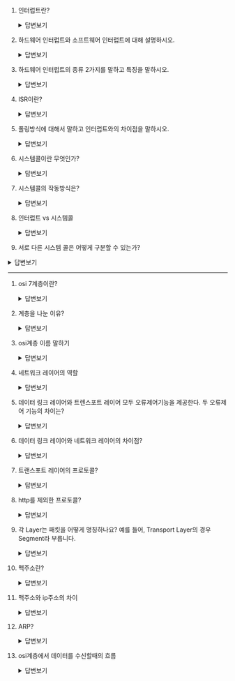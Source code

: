 1. 인터럽트란?

   <details>
       <summary>답변보기</summary>
       A1) 프로그램을 실행하는 도중에 예기치 않은 상황이 발생할 경우 현재 실행 중인 작업을 즉시 중단하고, 발생된 상황에 대한 우선 처리가 필요함을 CPU에게 알리는 것<br>
   A2) 시스템에서 발생한 다양한 종류의 이벤트 혹은 그런 이벤트를 알리는 메커니즘
   </details>

2. 하드웨어 인터럽트와 소프트웨어 인터럽트에 대해 설명하시오.

   <details>
       <summary>답변보기</summary>
   </details>

3. 하드웨어 인터럽트의 종류 2가지를 말하고 특징을 말하시오.

   <details>
       <summary>답변보기</summary>
       하드웨어 인터럽트는 I/O장비에서 아무때나 전달되어 오는 신호로 Maskable 인터럽트와 NMI(non-maskable interrupt) 가 존재<br>
   전자는 interrupt mask가 가능하며(인터럽트가 발생하였을 때 요구를 받아들일지 말지 지정하는것) 그렇기에 무시가 가능하다.
   입출력장치가 제기하는 인터럽트 요청과 거의 대부분의 인터럽트가 여기에 해당한다. <br>
   후자는 무시될 수 없는 인터럽트로 몇몇 심각한 사건(정전, 하드웨어 고장 등 어쩔수없는 오류) 등이 해당
   </details>

4. ISR이란?

   <details>
       <summary>답변보기</summary>
   </details>

5. 폴링방식에 대해서 말하고 인터럽트와의 차이점을 말하시오.

   <details>
       <summary>답변보기</summary>
       폴링방식은 사용자가 명령어를 사용해 입력 핀의 값을 계속 읽어 변화를 알아내는 방식이다. (CPU가 주변 입출력 장치들(키보드, 센서, LCD 등)에서의 변화를 지속적으로 계속 확인하고 그에 따라 프로그램을 처리하는 방식)<br>
       폴링방식은 인터럽트 방식에 비해 입출력 장치들과의 상호작용을 많이 할 수록 CPU를 점유하는 시간이 증가하기 때문에 성능이 크게 떨어진다. 또한 한 루프를 다 돌아야지만 상태 변화를 확인 할 수 있다.하지만 인터럽트 방식은 요청이 들어올때만 처리하기 때문에 CPU효율이 떨어지지 않으며 입출력 장치에서의 요청이 발생하는 정확한 타이밍을 알 수 있기 때문에 즉각 반응할 수 있다.
   </details>

6. 시스템콜이란 무엇인가? 

   <details>
       <summary>답변보기</summary>
       시스템콜이란 OS에 인터페이스하기 위한 방법으로 프로그램이 OS커널이 제공하는 서비스를 이용하고 싶을 때 시스템콜을 통해 실행한다. 
   </details>

7. 시스템콜의 작동방식은?

   <details>
       <summary>답변보기</summary>
   </details>

8. 인터럽트 vs 시스템콜

   <details>
       <summary>답변보기</summary>
   </details>

9. 서로 다른 시스템 콜은 어떻게 구분할 수 있는가?

  <details>
      <summary>답변보기</summary>
      커널은 내부적으로 각각의 시스템콜을 구분하기 위해 기능별로 고유번호를 할당해놓는다.
  </details>

  ------

  

1. osi 7계층이란? 

   <details>
       <summary>답변보기</summary>
       OSI 7계층은 네트워크에서 통신이 일어나는 과정을 7단계로 나눈 것을 말한다. 이는 국제표준규격으로, 동일한 규격을 갖게 해 원할한 통신이 가능하게 했다.
   </details>

2. 계층을 나눈 이유?

   <details>
       <summary>답변보기</summary>
       통신이 일어나는 과정을 단계별로 알 수 있고, 특정한 곳에 이상이 생기면 그 단계만 수정할 수 있기 때문이다.
   </details>

3. osi계층 이름 말하기

   <details>
       <summary>답변보기</summary>물리계층
       <br>데이터 링크 계층<br>네트워크 계층<br>전송계층<br>세션 계층<br>표현계층<br>응용계층
   </details>

4. 네트워크 레이어의 역할

   <details>
       <summary>답변보기</summary>
       데이터를 목적지까지 가장 안전하고 빠르게 전달하는 기능을 담당한다.
   
   라우터를 통해 이동할 경로를 선택하여 IP 주소를 지정하고, 해당 경로에 따라 패킷을 전달해준다.
   
   라우팅, 흐름 제어, 오류 제어, 세그먼테이션 등을 수행한다.
   </details>

5. 데이터 링크 레이어와 트렌스포트 레이어 모두 오류제어기능을 제공한다. 두 오류제어 기능의 차이는?

   <details>
       <summary>답변보기</summary>
       데이터 링크 계층에서는 오류가 난 프레임을 버려버리는 방식이지만, 트랜스포트계층의 오류제어는 오류가 생기면 재발송함으로써 오류복구까지 해준다.
   </details>

6. 데이터 링크 레이어와 네트워크 레이어의 차이점?

   <details>
       <summary>답변보기</summary>
       네트워크 계층은 서로 다른 두 네트워크간의 전송을 담당한다면, 데이터 링크 계층은 동일한 네트워크 내에서 전송을 담당한다.
   </details>

7. 트랜스포트 레이어의 프로토콜? 

   <details>
       <summary>답변보기</summary>
       TCP, UDP 가 해당한다.
   </details>

8. http를 제외한 프로토콜?

   <details>
       <summary>답변보기</summary>
   FTP, SMTP, POP3, IMAP, Telnet, DNS 등과 같은 프로토콜이 있다.
   </details>

9. 각 Layer는 패킷을 어떻게 명칭하나요?  예를 들어, Transport Layer의 경우 Segment라 부릅니다.

   <details>
       <summary>답변보기</summary>
       데이터링크 계층 - 프레임<br>
   네트워크 계층 - 패킷<br>
   전송계층 - 세그먼트
   </details>

10. 맥주소란?

    <details>
        <summary>답변보기</summary>
        Mac 주소란 컴퓨터 간 데이터를 전송하기 위해 있는 컴퓨터의 물리적 주소 또는 하드웨어 주소라고 한다.
    </details>

11. 맥주소와 ip주소의 차이

    <details>
        <summary>답변보기</summary>
        MAC 주소는 IP주소와 마찬가지로 네트워크 통신에서 통신기기의 식별번호를 나타내는 것이다. <br>
    IP주소와의 차이점은, IP주소는 임시적으로 다른 주체에 의해 할당 되는 것이지만,
    MAC 주소는 통신기기의 하드웨어 자체에 부여된 고유한 식별번호를 나타낸다.<br>
    이 IP주소는 통신기기마다 고유하게 할당되어 있는 것이 아니라, 대부분 통신사에 일정 금액을 지불하고 받아오는 것이기 때문에 경우에 따라 바뀔 수 있다. 
    </details>

12. ARP?

    <details>
        <summary>답변보기</summary>
        논리적인 주소 (IP Address)를 물리적인 주소 (MAC Address)로 변환하는 작업
    </details>

13. osi계층에서 데이터를 수신할때의 흐름

    <details>
        <summary>답변보기</summary>
    </details>